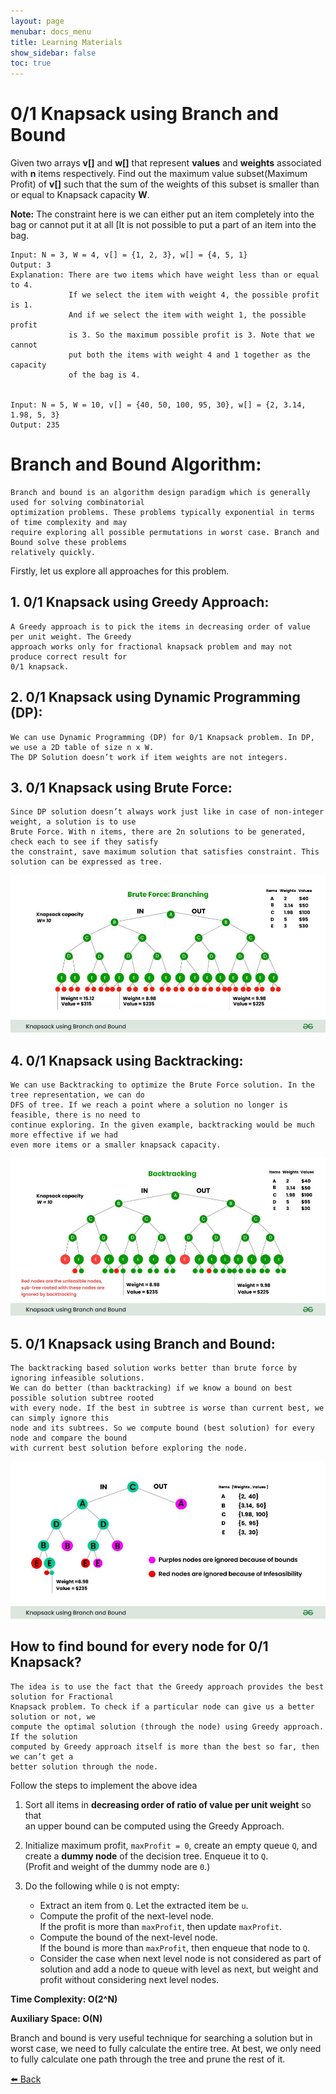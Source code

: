 ```yaml
---
layout: page
menubar: docs_menu
title: Learning Materials
show_sidebar: false
toc: true
---
```

# 0/1 Knapsack using Branch and Bound

Given two arrays **v[]** and **w[]** that represent **values** and **weights** associated with **n** items respectively. Find out the maximum value subset(Maximum Profit) of **v[]** such that the sum of the weights of this subset is smaller than or equal to Knapsack capacity **W**.

**Note:** The constraint here is we can either put an item completely into the bag or cannot put it at all [It is not possible to put a part of an item into the bag.
```plaintext
Input: N = 3, W = 4, v[] = {1, 2, 3}, w[] = {4, 5, 1}
Output: 3
Explanation: There are two items which have weight less than or equal to 4.
             If we select the item with weight 4, the possible profit is 1.
             And if we select the item with weight 1, the possible profit
             is 3. So the maximum possible profit is 3. Note that we cannot
             put both the items with weight 4 and 1 together as the capacity
             of the bag is 4.


Input: N = 5, W = 10, v[] = {40, 50, 100, 95, 30}, w[] = {2, 3.14, 1.98, 5, 3}
Output: 235
```

# Branch and Bound Algorithm:
```plainetext
Branch and bound is an algorithm design paradigm which is generally used for solving combinatorial
optimization problems. These problems typically exponential in terms of time complexity and may
require exploring all possible permutations in worst case. Branch and Bound solve these problems
relatively quickly.
```
Firstly, let us explore all approaches for this problem.

## 1. 0/1 Knapsack using Greedy Approach:
```plainetext
A Greedy approach is to pick the items in decreasing order of value per unit weight. The Greedy
approach works only for fractional knapsack problem and may not produce correct result for
0/1 knapsack.
```

## 2. 0/1 Knapsack using Dynamic Programming (DP):
```plainetext
We can use Dynamic Programming (DP) for 0/1 Knapsack problem. In DP, we use a 2D table of size n x W.
The DP Solution doesn’t work if item weights are not integers.
```

## 3. 0/1 Knapsack using Brute Force:
```plainetext
Since DP solution doesn’t always work just like in case of non-integer weight, a solution is to use
Brute Force. With n items, there are 2n solutions to be generated, check each to see if they satisfy
the constraint, save maximum solution that satisfies constraint. This solution can be expressed as tree.
```
![ Knapsack Problem 4](https://github.com/ADBMS620/Data-cloud02/blob/master/docs/week-5/Knapsack%20Problem/Knapsack-problem%204.jpg?raw=true)

## 4. 0/1 Knapsack using Backtracking:
```plainetext
We can use Backtracking to optimize the Brute Force solution. In the tree representation, we can do
DFS of tree. If we reach a point where a solution no longer is feasible, there is no need to
continue exploring. In the given example, backtracking would be much more effective if we had
even more items or a smaller knapsack capacity.
```

![ Knapsack Problem 5](https://github.com/ADBMS620/Data-cloud02/blob/master/docs/week-5/Knapsack%20Problem/Knapsack-problem%205.jpg?raw=true)

## 5. 0/1 Knapsack using Branch and Bound:
```plainetext
The backtracking based solution works better than brute force by ignoring infeasible solutions.
We can do better (than backtracking) if we know a bound on best possible solution subtree rooted
with every node. If the best in subtree is worse than current best, we can simply ignore this
node and its subtrees. So we compute bound (best solution) for every node and compare the bound
with current best solution before exploring the node.
```
![ Knapsack Problem 6](https://github.com/ADBMS620/Data-cloud02/blob/master/docs/week-5/Knapsack%20Problem/Knapsack-problem%206.jpg?raw=true)

## How to find bound for every node for 0/1 Knapsack?
```plainetext
The idea is to use the fact that the Greedy approach provides the best solution for Fractional
Knapsack problem. To check if a particular node can give us a better solution or not, we
compute the optimal solution (through the node) using Greedy approach. If the solution
computed by Greedy approach itself is more than the best so far, then we can’t get a
better solution through the node. 
```
Follow the steps to implement the above idea

1. Sort all items in **decreasing order of ratio of value per unit weight** so that  
   an upper bound can be computed using the Greedy Approach.

2. Initialize maximum profit, `maxProfit = 0`, create an empty queue `Q`, and  
   create a **dummy node** of the decision tree. Enqueue it to `Q`.  
   (Profit and weight of the dummy node are `0`.)

3. Do the following while `Q` is not empty:
   - Extract an item from `Q`. Let the extracted item be `u`.
   - Compute the profit of the next-level node.  
     If the profit is more than `maxProfit`, then update `maxProfit`.
   - Compute the bound of the next-level node.  
     If the bound is more than `maxProfit`, then enqueue that node to `Q`.
   - Consider the case when next level node is not considered as part of solution and
     add a node to queue with level as next, but weight and profit without considering next level nodes.


**Time Complexity: O(2^N)**

**Auxiliary Space: O(N)**

Branch and bound is very useful technique for searching a solution but in worst case, we need 
to fully calculate the entire tree. At best, we only need to fully calculate one path through 
the tree and prune the rest of it. 

[⬅️ Back](knapsack-problem-page4.md)
     
 
